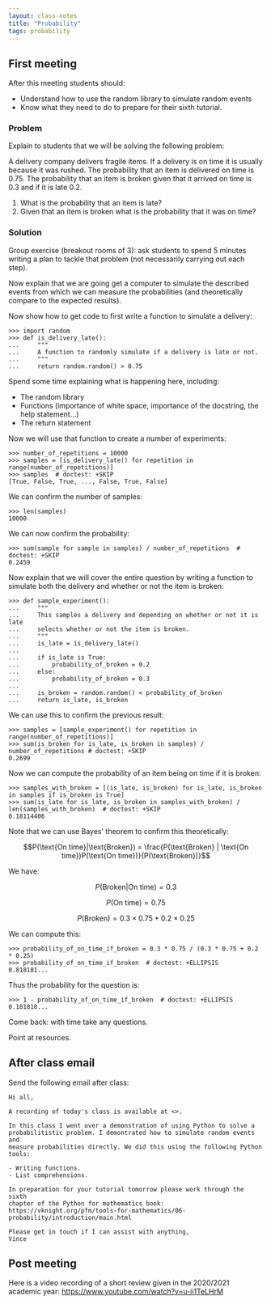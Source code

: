 ```yaml
---
layout: class-notes
title: "Probability"
tags: probability
---
```


## First meeting

After this meeting students should:

- Understand how to use the random library to simulate random events
- Know what they need to do to prepare for their sixth tutorial.

### Problem

Explain to students that we will be solving the following problem:

A delivery company delivers fragile items. If a delivery is on time it
is usually because it was rushed. The probability that an item is
delivered on time is $0.75$. The probability that an item is broken
given that it arrived on time is $0.3$ and if it is late $0.2$.

1.  What is the probability that an item is late?
2.  Given that an item is broken what is the probability that it was on
    time?

### Solution

Group exercise (breakout rooms of 3): ask students to spend 5 minutes
writing a plan to tackle that problem (not necessarily carrying out each
step).

Now explain that we are going get a computer to simulate the described
events from which we can measure the probabilities (and theoretically
compare to the expected results).

Now show how to get code to first write a function to simulate a
delivery:

    >>> import random
    >>> def is_delivery_late():
    ...     """
    ...     A function to randomly simulate if a delivery is late or not.
    ...     """
    ...     return random.random() > 0.75

Spend some time explaining what is happening here, including:

- The random library
- Functions (importance of white space, importance of the docstring,
  the help statement\...)
- The return statement

Now we will use that function to create a number of experiments:

    >>> number_of_repetitions = 10000
    >>> samples = [is_delivery_late() for repetition in range(number_of_repetitions)]
    >>> samples  # doctest: +SKIP
    [True, False, True, ..., False, True, False]

We can confirm the number of samples:

    >>> len(samples)
    10000

We can now confirm the probability:

    >>> sum(sample for sample in samples) / number_of_repetitions  # doctest: +SKIP
    0.2459

Now explain that we will cover the entire question by writing a function
to simulate both the delivery and whether or not the item is broken:

    >>> def sample_experiment():
    ...     """
    ...     This samples a delivery and depending on whether or not it is late
    ...     selects whether or not the item is broken.
    ...     """
    ...     is_late = is_delivery_late()
    ...
    ...     if is_late is True:
    ...         probability_of_broken = 0.2
    ...     else:
    ...         probability_of_broken = 0.3
    ...
    ...     is_broken = random.random() < probability_of_broken
    ...     return is_late, is_broken

We can use this to confirm the previous result:

    >>> samples = [sample_experiment() for repetition in range(number_of_repetitions)]
    >>> sum(is_broken for is_late, is_broken in samples) / number_of_repetitions # doctest: +SKIP
    0.2699

Now we can compute the probability of an item being on time if it is
broken:

    >>> samples_with_broken = [(is_late, is_broken) for is_late, is_broken in samples if is_broken is True]
    >>> sum(is_late for is_late, is_broken in samples_with_broken) / len(samples_with_broken)  # doctest: +SKIP
    0.18114406

Note that we can use Bayes\' theorem to confirm this theoretically:

$$P(\text{On time}|\text{Broken}) = \frac{P(\text{Broken} | \text{On time})P(\text{On time})}{P(\text{Broken})}$$

We have:

$$P(\text{Broken} | \text{On time}) = 0.3$$

$$P(\text{On time}) = 0.75$$

$$P(\text{Broken}) = 0.3 \times 0.75 + 0.2 \times 0.25$$

We can compute this:

    >>> probability_of_on_time_if_broken = 0.3 * 0.75 / (0.3 * 0.75 + 0.2 * 0.25)
    >>> probability_of_on_time_if_broken  # doctest: +ELLIPSIS
    0.818181...

Thus the probability for the question is:

    >>> 1 - probability_of_on_time_if_broken  # doctest: +ELLIPSIS
    0.181818...

Come back: with time take any questions.

Point at resources.

## After class email

Send the following email after class:

    Hi all,

    A recording of today's class is available at <>.

    In this class I went over a demonstration of using Python to solve a
    probabilitistic problem. I demontrated how to simulate random events and
    measure probabilities directly. We did this using the following Python
    tools:

    - Writing functions.
    - List comprehensions.

    In preparation for your tutorial tomorrow please work through the sixth
    chapter of the Python for mathematics book:
    https://vknight.org/pfm/tools-for-mathematics/06-probability/introduction/main.html

    Please get in touch if I can assist with anything,
    Vince

## Post meeting

Here is a video recording of a short review given in the 2020/2021
academic year: <https://www.youtube.com/watch?v=u-ii1TeLHrM>

